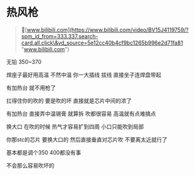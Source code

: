 # 热风枪

> 📌[www.bilibili.com](https://www.bilibili.com/video/BV15J4119759/?spm_id_from=333.337.search-card.all.click\&vd_source=5e12cc40b4cf9bc1265b996e2d71fa81 "www.bilibili.com")

无铅 350\~370

焊座子最好用高温 不然中温 你一大插线 拔线 直接坐子连焊盘带起

有加热台 就不用枪了

扛得住你的吹的 要是吹的坏 直接就是芯片中间的浓了

有加热台 直接弄中温锡膏 就算拆 吹都很容易 高温就有点难搞点

换大口 在吹的时候 热气才容易扩到四周 小口只能吹到局部

你那stc的芯片 要换大口的 然后直接垂直对芯片吹 不要离太近就行了

基本都是调个350 400都没有事

不会那么容易吹坏的
